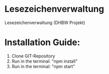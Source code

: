 # Lesezeichenverwaltung
Lesezeichenverwaltung (DHBW Projekt)

# Installation Guide:
1. Clone GIT-Repository
2. Run in the terminal: "npm install"
3. Run in the terminal: "npm start"
